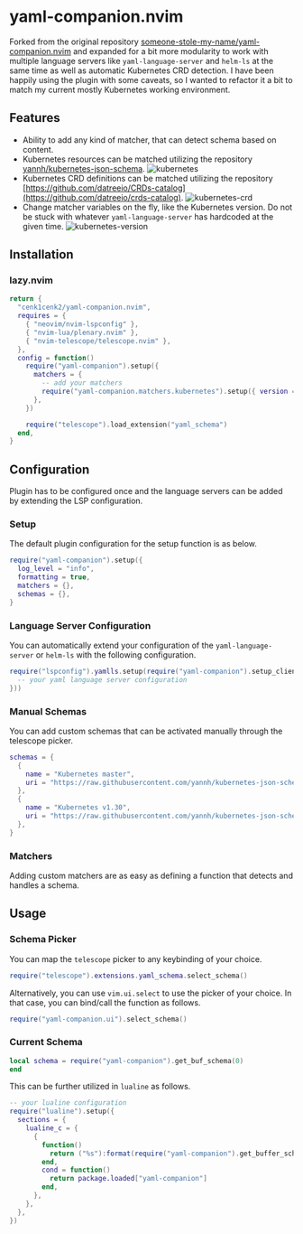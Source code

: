 # yaml-companion.nvim

Forked from the original repository [someone-stole-my-name/yaml-companion.nvim](https://github.com/someone-stole-my-name/yaml-companion.nvim) and expanded for a bit more modularity to work with multiple language servers like `yaml-language-server` and `helm-ls` at the same time as well as automatic Kubernetes CRD detection. I have been happily using the plugin with some caveats, so I wanted to refactor it a bit to match my current mostly Kubernetes working environment.

## Features

- Ability to add any kind of matcher, that can detect schema based on content.
- Kubernetes resources can be matched utilizing the repository [yannh/kubernetes-json-schema](https://github.com/yannh/kubernetes-json-schema). ![kubernetes](./resources/screenshots/kubernetes.png)
- Kubernetes CRD definitions can be matched utilizing the repository [https://github.com/datreeio/CRDs-catalog](https://github.com/datreeio/crds-catalog). ![kubernetes-crd](./resources/screenshots/kubernetes-crd.png)
- Change matcher variables on the fly, like the Kubernetes version. Do not be stuck with whatever `yaml-language-server` has hardcoded at the given time. ![kubernetes-version](./resources/screenshots/kubernetes-version.png)

## Installation

### lazy.nvim

```lua
return {
  "cenk1cenk2/yaml-companion.nvim",
  requires = {
    { "neovim/nvim-lspconfig" },
    { "nvim-lua/plenary.nvim" },
    { "nvim-telescope/telescope.nvim" },
  },
  config = function()
    require("yaml-companion").setup({
      matchers = {
        -- add your matchers
        require("yaml-companion.matchers.kubernetes").setup({ version = "master" }),
      },
    })

    require("telescope").load_extension("yaml_schema")
  end,
}
```

## Configuration

Plugin has to be configured once and the language servers can be added by extending the LSP configuration.

### Setup

The default plugin configuration for the setup function is as below.

```lua
require("yaml-companion").setup({
  log_level = "info",
  formatting = true,
  matchers = {},
  schemas = {},
}

```

### Language Server Configuration

You can automatically extend your configuration of the `yaml-language-server` or `helm-ls` with the following configuration.

```lua
require("lspconfig").yamlls.setup(require("yaml-companion").setup_client({
  -- your yaml language server configuration
}))
```

### Manual Schemas

You can add custom schemas that can be activated manually through the telescope picker.

```lua
schemas = {
  {
    name = "Kubernetes master",
    uri = "https://raw.githubusercontent.com/yannh/kubernetes-json-schema/master/master-standalone-strict/all.json",
  },
  {
    name = "Kubernetes v1.30",
    uri = "https://raw.githubusercontent.com/yannh/kubernetes-json-schema/master/v1.30.3-standalone-strict/all.json",
  },
}
```

### Matchers

Adding custom matchers are as easy as defining a function that detects and handles a schema.

## Usage

### Schema Picker

You can map the `telescope` picker to any keybinding of your choice.

```lua
require("telescope").extensions.yaml_schema.select_schema()
```

Alternatively, you can use `vim.ui.select` to use the picker of your choice. In that case, you can bind/call the function as follows.

```lua
require("yaml-companion.ui").select_schema()
```

### Current Schema

```lua
local schema = require("yaml-companion").get_buf_schema(0)
end
```

This can be further utilized in `lualine` as follows.

```lua
-- your lualine configuration
require("lualine").setup({
  sections = {
    lualine_c = {
      {
        function()
          return ("%s"):format(require("yaml-companion").get_buffer_schema(0).name)
        end,
        cond = function()
          return package.loaded["yaml-companion"]
        end,
      },
    },
  },
})
```
